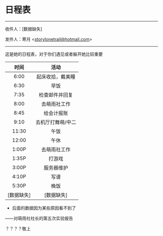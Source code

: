 # 日程表

---

收件人：[数据缺失]

发件人：寒月 <<storylonetrail@hotmail.com>>

---

这是她的日程表，对于你们遇见或者躲开她比较重要

|时间|活动|
|:--:|:--:|
|6:00|起床收拾，戴美瞳|
|6:30|早饭|
|7:35|检查邮件并回复|
|8:00|去萌雨社工作|
|8:45|给会计报账|
|9:10|去机厅打舞萌/中二|
|11:30|午饭|
|12:00|午休|
|1:00P|去萌雨社工作|
|1:35P|打游戏|
|3:00P|服务器维护|
|4:10P|写谱|
|5:30P|晚饭|
|[数据缺失]|[数据缺失]|

* 后面的数据因为某些原因看不到了

——对萌雨社社长的第五次实验报告

？？？？敬上